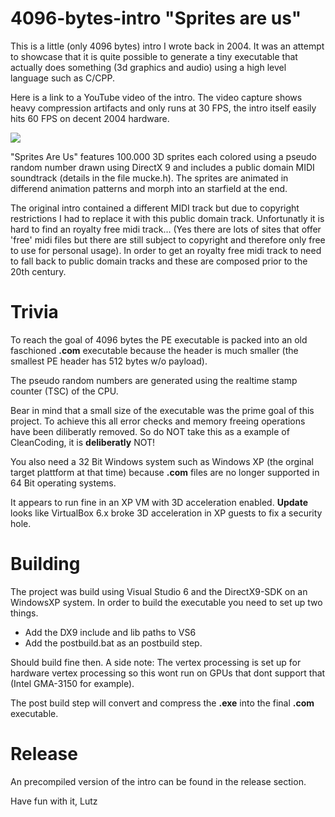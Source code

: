 # 4096-bytes-intro "Sprites are us"

This is a little (only 4096 bytes) intro I wrote back in 2004. It was an attempt to showcase that it is quite possible to generate a tiny executable that actually does something (3d graphics and audio) using a high level language such as C/CPP.

Here is a link to a YouTube video of the intro. The video capture shows heavy compression artifacts and only runs at 30 FPS, the intro itself easily hits 60 FPS on decent 2004 hardware.

[![](http://img.youtube.com/vi/bIwQHldMUBk/0.jpg)](http://www.youtube.com/watch?v=bIwQHldMUBk "")

"Sprites Are Us" features 100.000 3D sprites each colored using a pseudo random number drawn using DirectX 9 and includes a public domain MIDI soundtrack (details in the file mucke.h). The sprites are animated in differend animation patterns and morph into an starfield at the end. 

The original intro contained a different MIDI track but due to copyright restrictions I had to replace it with this public domain track. 
Unfortunatly it is hard to find an royalty free midi track... (Yes there are lots of sites that offer 'free' midi files but there are still subject to copyright and therefore only free to use for personal usage). In order to get an royalty free midi track to need to fall back to public domain tracks and these are composed prior to the 20th century.

# Trivia
To reach the goal of 4096 bytes the PE executable is packed into an old faschioned **.com** executable because the header is much smaller (the smallest PE header has 512 bytes w/o payload).

The pseudo random numbers are generated using the realtime stamp counter (TSC) of the CPU.

Bear in mind that a small size of the executable was the prime goal of this project. To achieve this all error checks and memory freeing operations have been diliberatly removed. So do NOT take this as a example of CleanCoding, it is **deliberatly** NOT!

You also need a 32 Bit Windows system such as Windows XP (the orginal target plattform at that time) because **.com** files are no longer supported in 64 Bit operating systems. 

It appears to run fine in an XP VM with 3D acceleration enabled. **Update** looks like VirtualBox 6.x broke 3D acceleration in XP guests to fix a security hole.

# Building
The project was build using Visual Studio 6 and the DirectX9-SDK on an WindowsXP system. 
In order to build the executable you need to set up two things. 
* Add the DX9 include and lib paths to VS6 
* Add the postbuild.bat as an postbuild step.

Should build fine then. A side note: The vertex processing is set up for hardware vertex processing so this wont run on GPUs that dont support that (Intel GMA-3150 for example).

The post build step will convert and compress the **.exe** into the final **.com** executable.

# Release
An precompiled version of the intro can be found in the release section. 

Have fun with it,
Lutz

